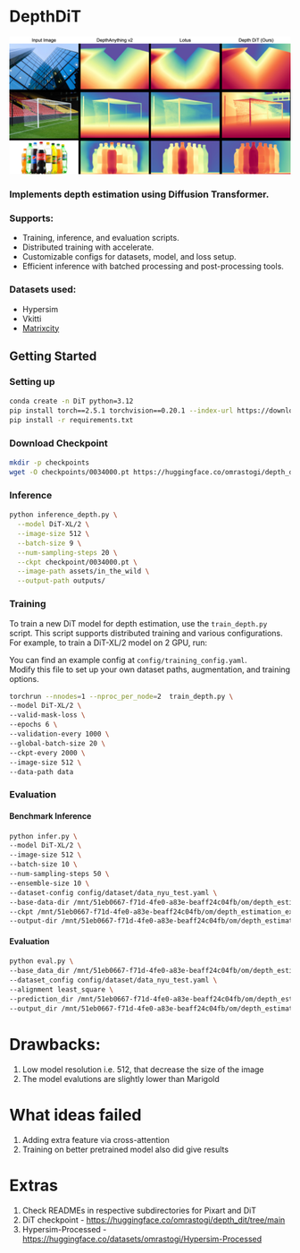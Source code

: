 # DepthDiT

<div align="center">
  <img src="assets/depth_dit_comp.png" alt="Depth Estimation Comparison" style="max-width: 100%; height: auto;">
</div>

### Implements depth estimation using Diffusion Transformer.

### Supports:
- Training, inference, and evaluation scripts.
- Distributed training with accelerate.
- Customizable configs for datasets, model, and loss setup.
- Efficient inference with batched processing and post-processing tools.

### Datasets used: 
- Hypersim 
- Vkitti 
- [Matrixcity](Matrixcity/README.md)

## Getting Started 

### Setting up 
```bash
conda create -n DiT python=3.12 
pip install torch==2.5.1 torchvision==0.20.1 --index-url https://download.pytorch.org/whl/cu124
pip install -r requirements.txt
```
### Download Checkpoint 
```bash
mkdir -p checkpoints
wget -O checkpoints/0034000.pt https://huggingface.co/omrastogi/depth_dit/resolve/main/DiT/vkitti_hypersim_mixed_training_continued/checkpoints/0034000.pt
```
### Inference

```bash
python inference_depth.py \
  --model DiT-XL/2 \
  --image-size 512 \
  --batch-size 9 \
  --num-sampling-steps 20 \
  --ckpt checkpoint/0034000.pt \
  --image-path assets/in_the_wild \
  --output-path outputs/
```

### Training

To train a new DiT model for depth estimation, use the `train_depth.py` script. This script supports distributed training and various configurations. For example, to train a DiT-XL/2 model on 2 GPU, run:

You can find an example config at `config/training_config.yaml`.  
Modify this file to set up your own dataset paths, augmentation, and training options.

```bash
torchrun --nnodes=1 --nproc_per_node=2  train_depth.py \
--model DiT-XL/2 \
--valid-mask-loss \
--epochs 6 \
--validation-every 1000 \
--global-batch-size 20 \
--ckpt-every 2000 \
--image-size 512 \
--data-path data
```


### Evaluation

#### Benchmark Inference

```bash
python infer.py \
--model DiT-XL/2 \
--image-size 512 \
--batch-size 10 \
--num-sampling-steps 50 \
--ensemble-size 10 \
--dataset-config config/dataset/data_nyu_test.yaml \
--base-data-dir /mnt/51eb0667-f71d-4fe0-a83e-beaff24c04fb/om/depth_estimation_experiments/Marigold/eval_dataset \
--ckpt /mnt/51eb0667-f71d-4fe0-a83e-beaff24c04fb/om/depth_estimation_experiments/DiT/results/model_vkitti_hypersim_4_epoch_multires/checkpoints/0014000.pt \
--output-dir /mnt/51eb0667-f71d-4fe0-a83e-beaff24c04fb/om/depth_estimation_experiments/DiT/results/model_vkitti_hypersim_4_epoch_multires/batch_eval/nyu_test/prediction 
```

#### Evaluation

```bash
python eval.py \
--base_data_dir /mnt/51eb0667-f71d-4fe0-a83e-beaff24c04fb/om/depth_estimation_experiments/Marigold/eval_dataset \
--dataset_config config/dataset/data_nyu_test.yaml \
--alignment least_square \
--prediction_dir /mnt/51eb0667-f71d-4fe0-a83e-beaff24c04fb/om/depth_estimation_experiments/DiT/results/model_vkitti_hypersim_4_epoch_multires/batch_eval/nyu_test/prediction \
--output_dir /mnt/51eb0667-f71d-4fe0-a83e-beaff24c04fb/om/depth_estimation_experiments/DiT/results/model_vkitti_hypersim_4_epoch_multires/batch_eval/nyu_test/eval_metric \
```

# Drawbacks: 
1. Low model resolution i.e. 512, that decrease the size of the image 
2. The model evalutions are slightly lower than Marigold 

# What ideas failed
1. Adding extra feature via cross-attention
2. Training on better pretrained model also did give results 

# Extras
1. Check READMEs in respective subdirectories for Pixart and DiT 
2. DiT checkpoint - https://huggingface.co/omrastogi/depth_dit/tree/main
3. Hypersim-Processed - https://huggingface.co/datasets/omrastogi/Hypersim-Processed